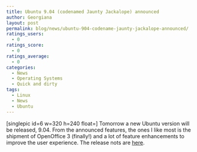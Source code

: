 ```yaml
---
title: Ubuntu 9.04 (codenamed Jaunty Jackalope) announced
author: Georgiana
layout: post
permalink: blog/news/ubuntu-904-codename-jaunty-jackalope-announced/
ratings_users:
  - 0
ratings_score:
  - 0
ratings_average:
  - 0
categories:
  - News
  - Operating Systems
  - Quick and dirty
tags:
  - Linux
  - News
  - Ubuntu
---
```

[singlepic id=6 w=320 h=240 float=] Tomorrow a new Ubuntu version will be released, 9.04. From the announced features, the ones I like most is the shipment of OpenOffice 3 (finally!) and a lot of feature enhancements to improve the user experience. The release nots are [here][1].

 [1]: http://www.ubuntu.com/getubuntu/releasenotes/904 "Ubuntu 9.04 (Jaunty Jackalope) release notes"
